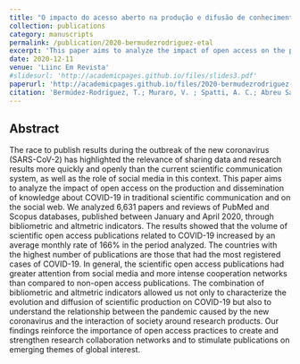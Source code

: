 ```yaml
---
title: "O impacto do acesso aberto na produção e difusão de conhecimento sobre a Covid-19 [in Portuguese]"
collection: publications
category: manuscripts
permalink: /publication/2020-bermudezrodriguez-etal
excerpt: 'This paper aims to analyze the impact of open access on the production and dissemination of knowledge about COVID-19 in traditional scientific communication and on the social web.'
date: 2020-12-11
venue: 'Liinc Em Revista'
#slidesurl: 'http://academicpages.github.io/files/slides3.pdf'
paperurl: 'http://academicpages.github.io/files/2020-bermudezrodriguez-etal.pdf'
citation: 'Bermúdez-Rodríguez, T.; Muraro, V. ; Spatti, A. C.; Abreu Sampaio Leme Monaco, C. (2020). &quot;O impacto do acesso aberto na produção e difusão de conhecimento sobre a Covid-19. &quot;<i>Liinc Em Revista </i>, V. 16, N. 2, P. E5296.[https://doi.org/10.18617/Liinc.V16i2.5296](https://doi.org/10.18617/Liinc.V16i2.5296)'
---
```

## Abstract
The race to publish results during the outbreak of the new coronavirus (SARS-CoV-2) has highlighted the relevance of sharing data and research results more quickly and openly than the current scientific communication system, as well as the role of social media in this context. This paper aims to analyze the impact of open access on the production and dissemination of knowledge about COVID-19 in traditional scientific communication and on the social web. We analyzed 6,631 papers and reviews of PubMed and Scopus databases, published between January and April 2020, through bibliometric and altmetric indicators. The results showed that the volume of scientific open access publications related to COVID-19 increased by an average monthly rate of 166% in the period analyzed. The countries with the highest number of publications are those that had the most registered cases of COVID-19. In general, the scientific open access publications had greater attention from social media and more intense cooperation networks than compared to non-open access publications. The combination of bibliometric and altmetric indicators allowed us not only to characterize the evolution and diffusion of scientific production on COVID-19 but also to understand the relationship between the pandemic caused by the new coronavirus and the interaction of society around research products. Our findings reinforce the importance of open access practices to create and strengthen research collaboration networks and to stimulate publications on emerging themes of global interest.